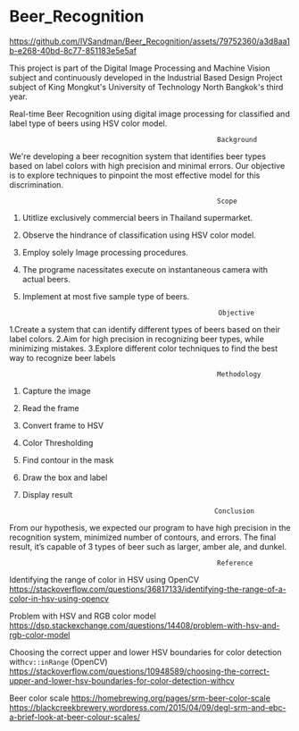 # Beer_Recognition


https://github.com/IVSandman/Beer_Recognition/assets/79752360/a3d8aa1b-e268-40bd-8c77-851183e5e5af


This project is part of the Digital Image Processing and Machine Vision subject and continuously developed in the Industrial Based Design Project subject of King Mongkut's University of Technology North Bangkok's third year.

Real-time Beer Recognition using digital image processing for classified and label type of beers using HSV color model.

                                                        Background
We're developing a beer recognition system that identifies beer types based on label colors with high 
precision and minimal errors. Our objective is to explore techniques to pinpoint the most effective model for 
this discrimination.

                                                        Scope
1. Utitlize exclusively commercial beers in Thailand supermarket. 
2. Observe the hindrance of classification using HSV color model. 
3. Employ solely Image processing procedures. 
4. The programe nacessitates execute on instantaneous camera with actual beers. 
5. Implement at most five sample type of beers.

                                                        Objective

1.Create a system that can identify different types of beers based on their label colors. 
2.Aim for high precision in recognizing beer types, while minimizing mistakes. 
3.Explore different color techniques to find the best way to recognize beer labels


                                                        Methodology
1.  Capture the image
2.  Read the frame
3.  Convert frame to HSV
4.  Color Thresholding
5.  Find contour in the mask
6.  Draw the box and label
7.  Display result

                                                        Conclusion
From our hypothesis, we expected our program to have high precision in the recognition system, minimized number of contours, and errors. The final result, it’s capable of 3 types of beer such as larger, amber ale, and dunkel.

                                                        Reference
Identifying the range of color in HSV using OpenCV
https://stackoverflow.com/questions/36817133/identifying-the-range-of-a-color-in-hsv-using-opencv

Problem with HSV and RGB color model
https://dsp.stackexchange.com/questions/14408/problem-with-hsv-and-rgb-color-model

Choosing the correct upper and lower HSV boundaries for color detection with`cv::inRange` (OpenCV)
https://stackoverflow.com/questions/10948589/choosing-the-correct-upper-and-lower-hsv-boundaries-for-color-detection-withcv

Beer color scale
https://homebrewing.org/pages/srm-beer-color-scale
https://blackcreekbrewery.wordpress.com/2015/04/09/degl-srm-and-ebc-a-brief-look-at-beer-colour-scales/

